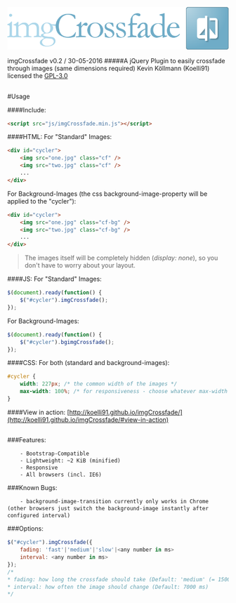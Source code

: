 ![ScreenShot](https://github.com/Koelli91/imgCrossfade/raw/master/tests/banner.png)

imgCrossfade v0.2 / 30-05-2016
#####A jQuery Plugin to easily crossfade through images (same dimensions required)
Kevin Köllmann (Koelli91)
licensed the [GPL-3.0](https://github.com/Koelli91/imgCrossfade/raw/master/LICENSE)
## 
#Usage

####Include:
```html
<script src="js/imgCrossfade.min.js"></script>
```

####HTML:
For "Standard" Images:
```html
<div id="cycler">
	<img src="one.jpg" class="cf" />
	<img src="two.jpg" class="cf" />
	...
</div>
```

For Background-Images (the css background-image-property will be applied to the "cycler"):
```html
<div id="cycler">
	<img src="one.jpg" class="cf-bg" />
	<img src="two.jpg" class="cf-bg" />
	...
</div>
```
> The images itself will be completely hidden (_display: none_), so you don't have to worry about your layout.

####JS:
For "Standard" Images:
```js
$(document).ready(function() {
	$("#cycler").imgCrossfade();
});
```
For Background-Images:
```js
$(document).ready(function() {
	$("#cycler").bgimgCrossfade();
});
```

####CSS:
For both (standard and background-images):
```css
#cycler {
	width: 227px; /* the common width of the images */
	max-width: 100%; /* for responsiveness - choose whatever max-width you'd like */
}
```

####View in action:
[http://koelli91.github.io/imgCrossfade/](http://koelli91.github.io/imgCrossfade/#view-in-action)
## 
###Features:
```
	- Bootstrap-Compatible
	- Lightweight: ~2 KiB (minified)
	- Responsive
	- All browsers (incl. IE6)
```
###Known Bugs:
```
	- background-image-transition currently only works in Chrome (other browsers just switch the background-image instantly after configured interval)
```
 
###Options:
```js
$("#cycler").imgCrossfade({
	fading: 'fast'|'medium'|'slow'|<any number in ms>
	interval: <any number in ms>
});
/*
* fading: how long the crossfade should take (Default: 'medium' (= 1500 ms))
* interval: how often the image should change (Default: 7000 ms)
*/
```
